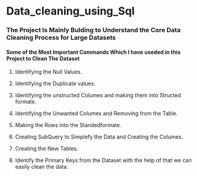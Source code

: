 # Data_cleaning_using_Sql


### The Project Is Mainly Bulding to Understand the Core Data Cleaning Process for Large Datasets

#### Some of the Most Important Commands Which I have useded in this Project to Clean The Dataset

1. Identifying the Null Values.

2. Identifying the Duplicate values.

3. Identifying the unstructed Columes and making them into Structed formate.

4. Identifying the Unwanted Columes and Removing from the Table.

5. Making the Rows into the Standedformate.

6. Creating SubQuery to Simplefy the Data and Creating the Columes.

7. Creating the New Tables.

8. Identify the Primary Keys from the Dataset with the help of that we can easily clean the data.

